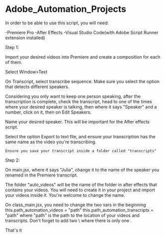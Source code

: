 # Adobe_Automation_Projects
 In order to be able to use this script, you will need:

 -Premiere Pro
 -After Effects
 -Visual Studio Code(with Adobe Script Runner extension installed)

 Step 1:

 Import your desired videos into Premiere and create a composition for each of them.

 Select Window>Text

 On Transcript, select transcribe sequence. Make sure you select the option that detects 
 different speakers.

 Considering you only want to keep one person speaking, after the transcription is complete, check the transcript, head to one of the times where your desired speaker is talking, then where it says "Speaker" and a number, click on it, then on Edit Speakers.

 Name your desired speaker. This will be important for the After effects script.

 Select the option Export to text file, and ensure your transcription has the same name as the video you're transcribing.

    Ensure you save your transcript inside a folder called "transcripts"

 Step 2:

 On main.jsx, where it says "Julia", change it to the name of the speaker you renamed in the Premiere transcript.

 The folder "auto_videos" will be the name of the folder in after effects that contains your videos. You will need to create it in your project and import your videos inside it.
 You're welcome to change the name.
 
 On class_main.jsx, you need to change the two vars in the beginning
this.path_automation_videos = "path"
this.path_automation_transcripts = "path"
where "path" is the path to the location of your videos and transcripts. Don't forget to add two \\ where there is only one \.

That's it
